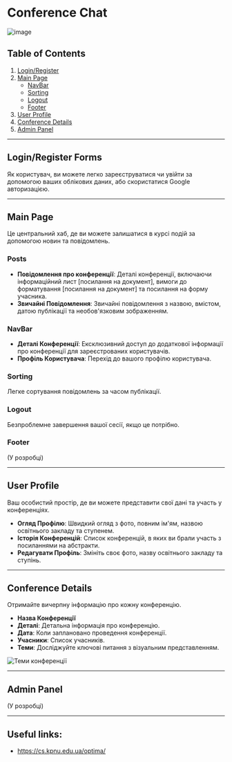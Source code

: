 # Conference Chat

![image](https://github.com/vitluchko/conference-chat/assets/98816838/8abd120d-f98f-4b70-b687-7489ea61b2f9)


## Table of Contents
1. [Login/Register](#loginregister-forms)
2. [Main Page](#main-page)
    - [NavBar](#navbar)
    - [Sorting](#sorting)
    - [Logout](#logout)
    - [Footer](#footer)
3. [User Profile](#user-profile)
4. [Conference Details](#conference-details)
5. [Admin Panel](#admin-panel)

---

## Login/Register Forms

Як користувач, ви можете легко зареєструватися чи увійти за допомогою ваших облікових даних, або скористатися Google авторизацією.

---

## Main Page

Це центральний хаб, де ви можете залишатися в курсі подій за допомогою новин та повідомлень.

### Posts
- **Повідомлення про конференції**: Деталі конференції, включаючи інформаційний лист [посилання на документ], вимоги до форматування [посилання на документ] та посилання на форму учасника.
- **Звичайні Повідомлення**: Звичайні повідомлення з назвою, вмістом, датою публікації та необов'язковим зображенням.

### NavBar

- **Деталі Конференції**: Ексклюзивний доступ до додаткової інформації про конференції для зареєстрованих користувачів.
- **Профіль Користувача**: Перехід до вашого профілю користувача.

### Sorting

Легке сортування повідомлень за часом публікації.

### Logout

Безпроблемне завершення вашої сесії, якщо це потрібно.

### Footer

(У розробці)

---

## User Profile

Ваш особистий простір, де ви можете представити свої дані та участь у конференціях.

- **Огляд Профілю**: Швидкий огляд з фото, повним ім'ям, назвою освітнього закладу та ступенем.
- **Історія Конференцій**: Список конференцій, в яких ви брали участь з посиланнями на абстракти.
- **Редагувати Профіль**: Змініть своє фото, назву освітнього закладу та ступінь.

---

## Conference Details

Отримайте вичерпну інформацію про кожну конференцію.

- **Назва Конференції**
- **Деталі**: Детальна інформація про конференцію.
- **Дата**: Коли заплановано проведення конференції.
- **Учасники**: Список учасників.
- **Теми**: Досліджуйте ключові питання з візуальним представленням.
  
![Теми конференції](https://github.com/vitluchko/conference-chat/assets/98816838/66b211b0-7614-4e25-a54c-e9c6aadce9a0)

---

## Admin Panel

(У розробці)

---

## Useful links:

- https://cs.kpnu.edu.ua/optima/
